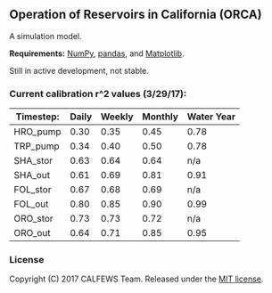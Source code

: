 ## Operation of Reservoirs in California (ORCA)

A simulation model. 

**Requirements:** [NumPy](http://www.numpy.org/), [pandas](http://pandas.pydata.org/), and [Matplotlib](http://matplotlib.org/).

Still in active development, not stable.

### Current calibration r^2 values (3/29/17):

| Timestep:  | Daily | Weekly | Monthly | Water Year |
| ---------- | ----- | ------ | ------- | ---------- |
| HRO_pump | 0.30 | 0.35 | 0.45 | 0.78 |
| TRP_pump | 0.34 | 0.40 | 0.50 | 0.78 |
| SHA_stor | 0.63 | 0.64 | 0.64 | n/a |
| SHA_out  | 0.61 | 0.69 | 0.81 | 0.91 |
| FOL_stor | 0.67 | 0.68 | 0.69 | n/a |
| FOL_out  | 0.80 | 0.85 | 0.90 | 0.99 |
| ORO_stor | 0.73 | 0.73 | 0.72 | n/a |
| ORO_out  | 0.64 | 0.71 | 0.85 | 0.95 |

### License
Copyright (C) 2017 CALFEWS Team. Released under the [MIT license](LICENSE.md).
